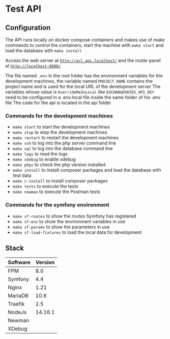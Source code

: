 # Test API

## Configuration

The API runs locally on docker compose containers and makes use of make commands to control the containers, start the machine with `make start` and load the database with `make install`

Access the web server at [`http://acl_api.localhost/`](http://acl_api.localhost/) and the router panel at [`http://localhost:8080/`](http://localhost:8080/)

The file named `.env` in the root folder has the environment variables for the development machines, the variable named `PROJECT_NAME` contains the project name and is used for the local URL of the development server
The variables whose value is `OverrideMeInLocal` like `EXCHANGERATES_API_KEY` need to be configured in a .env.local file inside the same folder of his .env file
The code for the api is located in the api folder

### Commands for the development machines
- `make start` to start the development machines
- `make stop` to stop the development machines
- `make restart` to restart the development machines
- `make ssh` to log into the php server command line
- `make sql` to log into the database command line
- `make logs` to read the logs
- `make xdebug` to enable xdebug
- `make phpv` to check the php version installed
- `make install` to install composer packages and load the database with test data
- `make c-install` to install composer packages
- `make tests` to execute the tests
- `make newman` to execute the Postman tests

### Commands for the symfony environment
- `make sf-routes` to show the routes Symfony has registered
- `make sf-env` to show the environment variables in use
- `make sf-params` to show the parameters in use
- `make sf-load-fixtures` to load the local data for development

## Stack

Software | Version
--- | ---
FPM | 8.0
Symfony | 4.4
Nginx | 1.21
MariaDB | 10.6
Traefik | 2.5
NodeJs | 14.16.1
Newman |
XDebug |

